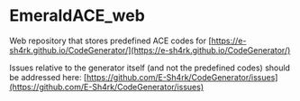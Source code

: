 # EmeraldACE_web

Web repository that stores predefined ACE codes for [https://e-sh4rk.github.io/CodeGenerator/](https://e-sh4rk.github.io/CodeGenerator/)

Issues relative to the generator itself (and not the predefined codes) should be addressed here:
[https://github.com/E-Sh4rk/CodeGenerator/issues](https://github.com/E-Sh4rk/CodeGenerator/issues)

